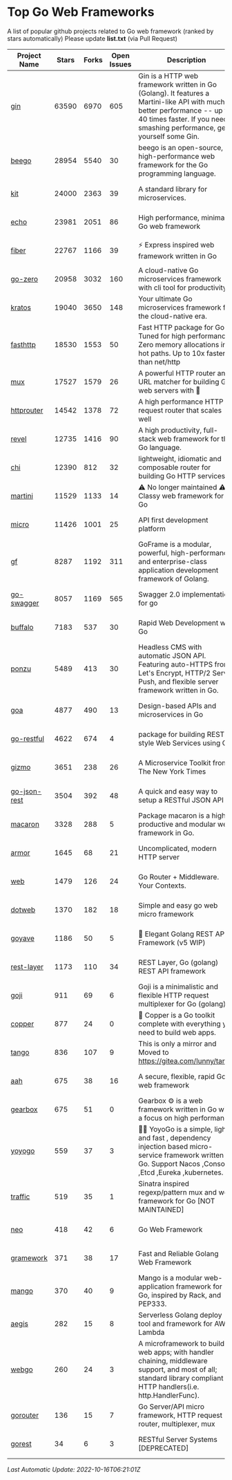 # Top Go Web Frameworks
A list of popular github projects related to Go web framework (ranked by stars automatically)
Please update **list.txt** (via Pull Request)

| Project Name | Stars | Forks | Open Issues | Description | Last Commit |
| ------------ | ----- | ----- | ----------- | ----------- | ----------- |
| [gin](https://github.com/gin-gonic/gin) | 63590 | 6970 | 605 | Gin is a HTTP web framework written in Go (Golang). It features a Martini-like API with much better performance -- up to 40 times faster. If you need smashing performance, get yourself some Gin. | 2022-10-16 01:49:24 |
| [beego](https://github.com/beego/beego) | 28954 | 5540 | 30 | beego is an open-source, high-performance web framework for the Go programming language. | 2022-09-14 08:37:19 |
| [kit](https://github.com/go-kit/kit) | 24000 | 2363 | 39 | A standard library for microservices. | 2022-08-26 00:50:32 |
| [echo](https://github.com/labstack/echo) | 23981 | 2051 | 86 | High performance, minimalist Go web framework | 2022-10-12 19:37:08 |
| [fiber](https://github.com/gofiber/fiber) | 22767 | 1166 | 39 | ⚡️ Express inspired web framework written in Go | 2022-10-11 06:52:00 |
| [go-zero](https://github.com/zeromicro/go-zero) | 20958 | 3032 | 160 | A cloud-native Go microservices framework with cli tool for productivity. | 2022-10-14 14:45:48 |
| [kratos](https://github.com/go-kratos/kratos) | 19040 | 3650 | 148 | Your ultimate Go microservices framework for the cloud-native era. | 2022-10-14 03:09:43 |
| [fasthttp](https://github.com/valyala/fasthttp) | 18530 | 1553 | 50 | Fast HTTP package for Go. Tuned for high performance. Zero memory allocations in hot paths. Up to 10x faster than net/http | 2022-10-15 13:47:53 |
| [mux](https://github.com/gorilla/mux) | 17527 | 1579 | 26 | A powerful HTTP router and URL matcher for building Go web servers with 🦍 | 2022-08-17 20:49:02 |
| [httprouter](https://github.com/julienschmidt/httprouter) | 14542 | 1378 | 72 | A high performance HTTP request router that scales well | 2022-06-03 15:51:59 |
| [revel](https://github.com/revel/revel) | 12735 | 1416 | 90 | A high productivity, full-stack web framework for the Go language. | 2022-04-12 20:53:30 |
| [chi](https://github.com/go-chi/chi) | 12390 | 812 | 32 | lightweight, idiomatic and composable router for building Go HTTP services | 2022-08-12 14:46:59 |
| [martini](https://github.com/go-martini/martini) | 11529 | 1133 | 14 | ⚠️ No longer maintained ⚠️  Classy web framework for Go | 2017-01-21 21:58:54 |
| [micro](https://github.com/micro/micro) | 11426 | 1001 | 25 | API first development platform | 2022-10-14 19:58:33 |
| [gf](https://github.com/gogf/gf) | 8287 | 1192 | 311 | GoFrame is a modular, powerful, high-performance and enterprise-class application development framework of Golang.  | 2022-10-14 02:10:27 |
| [go-swagger](https://github.com/go-swagger/go-swagger) | 8057 | 1169 | 565 | Swagger 2.0 implementation for go | 2022-10-06 03:55:56 |
| [buffalo](https://github.com/gobuffalo/buffalo) | 7183 | 537 | 30 | Rapid Web Development w/ Go | 2022-10-11 10:45:56 |
| [ponzu](https://github.com/ponzu-cms/ponzu) | 5489 | 413 | 30 | Headless CMS with automatic JSON API. Featuring auto-HTTPS from Let's Encrypt, HTTP/2 Server Push, and flexible server framework written in Go. | 2020-01-02 00:14:32 |
| [goa](https://github.com/goadesign/goa) | 4877 | 490 | 13 | Design-based APIs and microservices in Go | 2022-10-13 03:17:46 |
| [go-restful](https://github.com/emicklei/go-restful) | 4622 | 674 | 4 | package for building REST-style Web Services using Go | 2022-10-10 09:28:52 |
| [gizmo](https://github.com/nytimes/gizmo) | 3651 | 238 | 26 | A Microservice Toolkit from The New York Times | 2021-04-30 15:27:05 |
| [go-json-rest](https://github.com/ant0ine/go-json-rest) | 3504 | 392 | 48 | A quick and easy way to setup a RESTful JSON API | 2017-09-13 04:12:08 |
| [macaron](https://github.com/go-macaron/macaron) | 3328 | 288 | 5 | Package macaron is a high productive and modular web framework in Go. | 2022-06-06 01:40:09 |
| [armor](https://github.com/labstack/armor) | 1645 | 68 | 21 | Uncomplicated, modern HTTP server | 2019-08-03 18:10:09 |
| [web](https://github.com/gocraft/web) | 1479 | 126 | 24 | Go Router + Middleware. Your Contexts. | 2019-02-07 15:06:52 |
| [dotweb](https://github.com/devfeel/dotweb) | 1370 | 182 | 18 | Simple and easy go web micro framework | 2022-08-11 09:03:59 |
| [goyave](https://github.com/go-goyave/goyave) | 1186 | 50 | 5 | 🍐 Elegant Golang REST API Framework (v5 WIP) | 2022-10-03 08:45:45 |
| [rest-layer](https://github.com/rs/rest-layer) | 1173 | 110 | 34 | REST Layer, Go (golang) REST API framework | 2021-09-30 23:58:01 |
| [goji](https://github.com/goji/goji) | 911 | 69 | 6 | Goji is a minimalistic and flexible HTTP request multiplexer for Go (golang) | 2019-01-26 23:58:29 |
| [copper](https://github.com/gocopper/copper) | 877 | 24 | 0 | 🚀‏‏‎    ‎‏‏‎‏‏‎‎‎‎‎‎Copper is a Go toolkit complete with everything you need to build web apps. | 2022-07-28 13:15:08 |
| [tango](https://github.com/lunny/tango) | 836 | 107 | 9 | This is only a mirror and Moved to https://gitea.com/lunny/tango | 2019-05-17 03:31:10 |
| [aah](https://github.com/go-aah/aah) | 675 | 38 | 16 | A secure, flexible, rapid Go web framework | 2020-09-02 02:31:20 |
| [gearbox](https://github.com/gogearbox/gearbox) | 675 | 51 | 0 | Gearbox :gear: is a web framework written in Go with a focus on high performance | 2022-09-21 00:20:37 |
| [yoyogo](https://github.com/yoyofx/yoyogo) | 559 | 37 | 3 | 🦄🌈 YoyoGo is a simple, light and fast , dependency injection based micro-service framework written in Go. Support Nacos ,Consoul ,Etcd ,Eureka ,kubernetes. | 2022-09-23 09:31:30 |
| [traffic](https://github.com/gravityblast/traffic) | 519 | 35 | 1 | Sinatra inspired regexp/pattern mux and web framework for Go [NOT MAINTAINED] | 2015-11-26 21:31:07 |
| [neo](https://github.com/ivpusic/neo) | 418 | 42 | 6 | Go Web Framework | 2017-08-14 23:54:31 |
| [gramework](https://github.com/gramework/gramework) | 371 | 38 | 17 | Fast and Reliable Golang Web Framework | 2022-10-02 18:08:25 |
| [mango](https://github.com/paulbellamy/mango) | 370 | 40 | 9 | Mango is a modular web-application framework for Go, inspired by Rack, and PEP333. | 2017-10-17 08:18:43 |
| [aegis](https://github.com/tmaiaroto/aegis) | 282 | 15 | 8 | Serverless Golang deploy tool and framework for AWS Lambda | 2019-07-28 17:59:41 |
| [webgo](https://github.com/bnkamalesh/webgo) | 260 | 24 | 3 | A microframework to build web apps; with handler chaining, middleware support, and most of all; standard library compliant HTTP handlers(i.e. http.HandlerFunc). | 2022-06-19 08:53:25 |
| [gorouter](https://github.com/vardius/gorouter) | 136 | 15 | 7 | Go Server/API micro framework, HTTP request router, multiplexer, mux | 2022-01-16 02:21:58 |
| [gorest](https://github.com/tideland/gorest) | 34 | 6 | 3 | RESTful Server Systems [DEPRECATED] | 2017-11-10 13:00:37 |

*Last Automatic Update: 2022-10-16T06:21:01Z*
